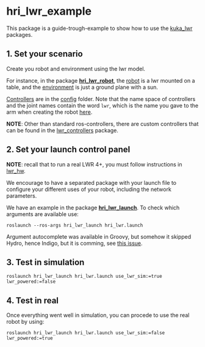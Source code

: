 # hri_lwr_example

This package is a guide-trough-example to show how to use the [kuka_lwr](https://github.com/dimitar-rakov/packages/tree/master/kuka-lwr) packages.

## 1. Set your scenario

Create you robot and environment using the lwr model.

For instance, in the package [__hri_lwr_robot__](./hri_lwr_robot/), the [robot](https://github.com/dimitar-rakov/packages/blob/master/kuka-lwr/hri_lwr/hri_lwr_setup/enviroment/hri_lwr_enviroment.urdf.xacro) is a lwr mounted on a table, and the [environment](https://github.com/dimitar-rakov/packages/blob/master/kuka-lwr/hri_lwr/hri_lwr_setup/worlds/simple_environment.world) is just a ground plane with a sun.

[Controllers](https://github.com/dimitar-rakov/packages/tree/master/kuka-lwr/hri_lwr/hri_lwr_setup/config/controllers.yaml#L2) are in the [config](https://github.com/dimitar-rakov/packages/tree/master/kuka-lwr/hri_lwr/hri_lwr_setup/config) folder. Note that the name space of controllers and the joint names contain the word `lwr`, which is the name you gave to the arm when creating the robot [here](https://github.com/dimitar-rakov/packages/blob/master/kuka-lwr/hri_lwr/hri_lwr_setup/enviroment/hri_lwr_enviroment.urdf.xacro#L36).

__NOTE__: Other than standard ros-controllers, there are custom controllers that can be found in the [lwr_controllers](https://github.com/dimitar-rakov/packages/tree/master/kuka-lwr/lwr_controllers) package.


## 2. Set your launch control panel

__NOTE__: recall that to run a real LWR 4+, you must follow instructions in [lwr_hw](https://github.com/dimitar-rakov/packages/tree/master/kuka-lwr/lwr_hw).

We encourage to have a separated package with your launch file to configure your different uses of your robot, including the network parameters.

We have an example in the package [__hri_lwr_launch__](./hri_lwr_launch). To check which arguments are available use:

`roslaunch --ros-args hri_lwr_launch hri_lwr.launch`

Argument autocomplete was available in Groovy, but somehow it skipped Hydro, hence Indigo, but it is comming, see [this issue](https://github.com/ros/ros_comm/issues/575).

## 3. Test in simulation

`roslaunch hri_lwr_launch hri_lwr.launch use_lwr_sim:=true lwr_powered:=false`

## 4. Test in real

Once everything went well in simulation, you can procede to use the real robot by using:

`roslaunch hri_lwr_launch hri_lwr.launch use_lwr_sim:=false lwr_powered:=true`


